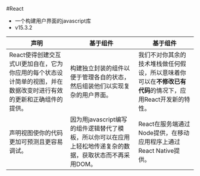 #React
* 一个构建用户界面的javascript库
* v15.3.2

|声明|基于组件|基于组件|
|-----|-------|-----|
|React使得创建交互式UI更加自在，它为你应用的每个状态设计简单的视图，并在数据改变时进行有效的更新和正确组件的提供。|  构建独立封装的组件以便于管理各自的状态，然后组装他们以实现复杂的用户界面。|  我们不对你其余的技术堆栈做任何假设，所以意味着你可以在**不修改已有代码**的情况下，应用React开发新的特性。
|声明视图使你的代码更加可预测且更容易调试。|  因为用javascript编写的组件逻辑替代了模板，所以你可以在应用上轻松地传递复杂的数据，获取状态而不再采用DOM。|  React在服务端通过Node提供，在移动应用程序上通过React Native提供。

